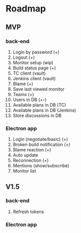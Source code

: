﻿# Roadmap
## MVP

### back-end
1. Login by password (+)
2. Logout (+)
3. Monitor setup (wip)
4. Build status page (+)
5. TC client (vault)
6. Jenkins client (vault)
7. Blame (+)
8. Save last viewed monitor
9. Teams (+)
10. Users in DB (+-)
11. Available plans in DB (TC)
12. Available plans in DB (Jenkins)
13. Store discussions in DB

### Electron app
1. Login (negotiate/basic) (+)
2. Broken build notification (+)
3. Blame reaction (+)
4. Auto update
5. Reconnection (+)
6. Mentions (show/subscribe)
7. Monitor list

## V1.5
### back-end
1. Refresh tokens
### Electron app
